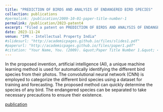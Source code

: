 ```yaml
---
title: "PREDICTION OF BIRDS AND ANALYSIS OF ENDANGERED BIRD SPECIES"
collection: publications
#permalink: /publication/2009-10-01-paper-title-number-1
permalink: /publication/2023-patent4
excerpt: "Filed a patent on PREDICTION OF BIRDS AND ANALYSIS OF ENDANGERED BIRD SPECIES - Published"
date: 2023-11-24
venue: "IPR - Intellectual Property India"
#slidesurl: "http://academicpages.github.io/files/slides1.pdf"
#paperurl: "http://academicpages.github.io/files/paper1.pdf"
#citation: "Your Name, You. (2009). &quot;Paper Title Number 1.&quot; <i>Journal 1</i>. 1(1)."
---
```


In the proposed invention, artificial intelligence (AI), a unique machine learning method is used for automatically identifying the different bird species from their photos. The convolutional neural network (CNN) is employed to categorize the different bird species using a dataset for training and forecasting. The proposed method can quickly determine the species of any bird. The endangered species can be separated to take necessary precautions to ensure their existence.

[publication](https://drive.google.com/file/d/14Uxb59hzMNN04ItF8f4E6ZRDzyzHWZ3y/view)
